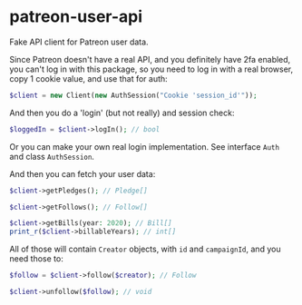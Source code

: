 # patreon-user-api

Fake API client for Patreon user data.

Since Patreon doesn't have a real API, and you definitely have 2fa enabled, you
can't log in with this package, so you need to log in with a real browser, copy
1 cookie value, and use that for auth:

```php
$client = new Client(new AuthSession("Cookie 'session_id'"));
```

And then you do a 'login' (but not really) and session check:

```php
$loggedIn = $client->logIn(); // bool
```

Or you can make your own real login implementation. See interface `Auth` and class `AuthSession`.

And then you can fetch your user data:

```php
$client->getPledges(); // Pledge[]

$client->getFollows(); // Follow[]

$client->getBills(year: 2020); // Bill[]
print_r($client->billableYears); // int[]
```

All of those will contain `Creator` objects, with `id` and `campaignId`, and you need those to:

```php
$follow = $client->follow($creator); // Follow

$client->unfollow($follow); // void
```
